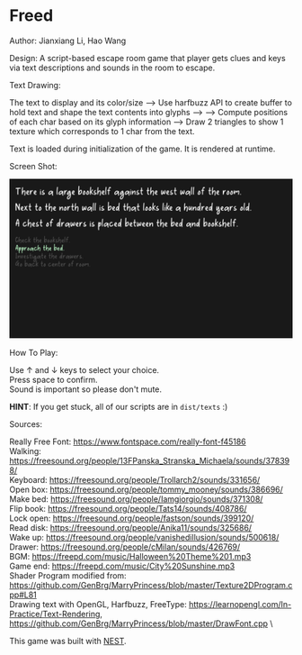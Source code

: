 # Freed

Author: Jianxiang Li, Hao Wang

Design: A script-based escape room game that player gets clues and keys via text descriptions and sounds in the room to escape.

Text Drawing:

The text to display and its color/size -->  Use harfbuzz API to create buffer to hold text and shape the text contents into glyphs -->
--> Compute positions of each char based on its glyph information --> Draw 2 triangles to show 1 texture which corresponds to 1 char from the text. 

Text is loaded during initialization of the game. It is rendered at runtime.



Screen Shot:

![Screen Shot](screenshot.png)

How To Play:

Use &#8593; and &#8595; keys to select your choice.\
Press space to confirm.\
Sound is important so please don't mute.

**HINT**: If you get stuck, all of our scripts are in `dist/texts` :)
 
Sources:

Really Free Font: https://www.fontspace.com/really-font-f45186 \
Walking: https://freesound.org/people/13FPanska_Stranska_Michaela/sounds/378398/ \
Keyboard: https://freesound.org/people/Trollarch2/sounds/331656/ \
Open box: https://freesound.org/people/tommy_mooney/sounds/386696/ \
Make bed: https://freesound.org/people/Iamgiorgio/sounds/371308/ \
Flip book: https://freesound.org/people/Tats14/sounds/408786/ \
Lock open: https://freesound.org/people/fastson/sounds/399120/ \
Read disk: https://freesound.org/people/Anika11/sounds/325686/ \
Wake up: https://freesound.org/people/vanishedillusion/sounds/500618/ \
Drawer: https://freesound.org/people/cMilan/sounds/426769/ \
BGM: https://freepd.com/music/Halloween%20Theme%201.mp3 \
Game end: https://freepd.com/music/City%20Sunshine.mp3 \
Shader Program modified from: https://github.com/GenBrg/MarryPrincess/blob/master/Texture2DProgram.cpp#L81 \
Drawing text with OpenGL, Harfbuzz, FreeType: https://learnopengl.com/In-Practice/Text-Rendering, https://github.com/GenBrg/MarryPrincess/blob/master/DrawFont.cpp \


This game was built with [NEST](NEST.md).
